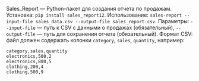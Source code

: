 Sales_Report — Python-пакет для создания отчета по продажам. Установка: `pip install sales_report12`. Использование: `sales-report --input-file sales_data.csv --output-file sales_report.csv`. Параметры: `--input-file` — путь к CSV с данными о продажах (обязательный), `--output-file` — путь для сохранения отчета (обязательный). Формат CSV: файл должен содержать колонки `category`, `sales`, `quantity`, например: 

```csv
category,sales,quantity
electronics,500,2
electronics,800,5
clothing,200,4
clothing,500,9
